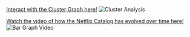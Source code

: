 [Interact with the Cluster Graph here!](https://alexanderhalpern.github.io/Netflix-Movie-Cluster-HTML/)
![Cluster Analysis](https://i.imgur.com/5EMLB5F.png)

[Watch the video of how the Netflix Catalog has evolved over time here!](https://alexanderhalpern.github.io/Netflix-Movie-Bar-Graph/)
![Bar Graph Video](https://i.imgur.com/yPV246n.png)

